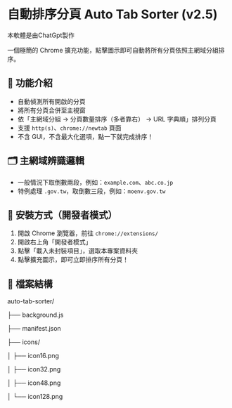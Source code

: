 # 自動排序分頁 Auto Tab Sorter (v2.5)

本軟體是由ChatGpt製作

一個極簡的 Chrome 擴充功能，點擊圖示即可自動將所有分頁依照主網域分組排序。

## 🧩 功能介紹

- 自動偵測所有開啟的分頁
- 將所有分頁合併至主視窗
- 依「主網域分組 → 分頁數量排序（多者靠右） → URL 字典順」排列分頁
- 支援 `http(s)`、`chrome://newtab` 頁面
- 不含 GUI，不含最大化選項，點一下就完成排序！

## 🗂️ 主網域辨識邏輯

- 一般情況下取倒數兩段，例如：`example.com`、`abc.co.jp`
- 特例處理 `.gov.tw`，取倒數三段，例如：`moenv.gov.tw`

## 🔧 安裝方式（開發者模式）

1. 開啟 Chrome 瀏覽器，前往 `chrome://extensions/`
2. 開啟右上角「開發者模式」
3. 點擊「載入未封裝項目」，選取本專案資料夾
4. 點擊擴充圖示，即可立即排序所有分頁！

## 📁 檔案結構

auto-tab-sorter/

├── background.js

├── manifest.json

├── icons/

│ ├── icon16.png

│ ├── icon32.png

│ ├── icon48.png

│ └── icon128.png


